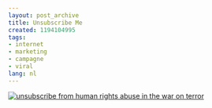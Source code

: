 ```yaml
---
layout: post_archive
title: Unsubscribe Me
created: 1194104995
tags:
- internet
- marketing
- campagne
- viral
lang: nl
---
```

[![unsubscribe from human rights abuse in the war on terror](http://www.unsubscribe-me.org//buttons/unsubscribe-250x65.jpg)](http://www.unsubscribe-me.org/unsubscribe.php)<!--break-->
